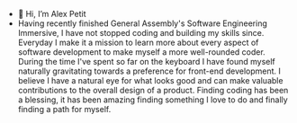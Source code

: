 - 👋 Hi, I’m Alex Petit
- Having recently finished General Assembly's Software Engineering Immersive, I have not stopped coding and building my skills since. Everyday I make it a mission to learn more about every aspect of software development to make myself a more well-rounded coder. During the time I've spent so far on the keyboard I have found myself naturally gravitating towards a preference for front-end development. I believe I have a natural eye for what looks good and can make valuable contributions to the overall design of a product. Finding coding has been a blessing, it has been amazing finding something I love to do and finally finding a path for myself.


<!---
alexpetit6/alexpetit6 is a ✨ special ✨ repository because its `README.md` (this file) appears on your GitHub profile.
You can click the Preview link to take a look at your changes.
--->
